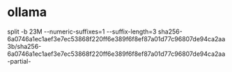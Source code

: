 # ollama

split -b 23M --numeric-suffixes=1 --suffix-length=3 sha256-6a0746a1ec1aef3e7ec53868f220ff6e389f6f8ef87a01d77c96807de94ca2aa 3b/sha256-6a0746a1ec1aef3e7ec53868f220ff6e389f6f8ef87a01d77c96807de94ca2aa-partial-
